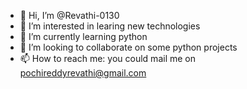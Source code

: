 - 👋 Hi, I’m @Revathi-0130
- 👀 I’m interested in learing new technologies
- 🌱 I’m currently learning python 
- 💞️ I’m looking to collaborate on some python projects
- 📫 How to reach me: you could mail me on pochireddyrevathi@gmail.com

<!---
Revathi-0130/Revathi-0130 is a ✨ special ✨ repository because its `README.md` (this file) appears on your GitHub profile.
You can click the Preview link to take a look at your changes.
--->
